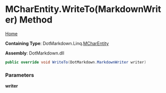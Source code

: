 # MCharEntity\.WriteTo\(MarkdownWriter\) Method

[Home](../../../../README.md)

**Containing Type**: DotMarkdown\.Linq\.[MCharEntity](../README.md)

**Assembly**: DotMarkdown\.dll

```csharp
public override void WriteTo(DotMarkdown.MarkdownWriter writer)
```

### Parameters

**writer**